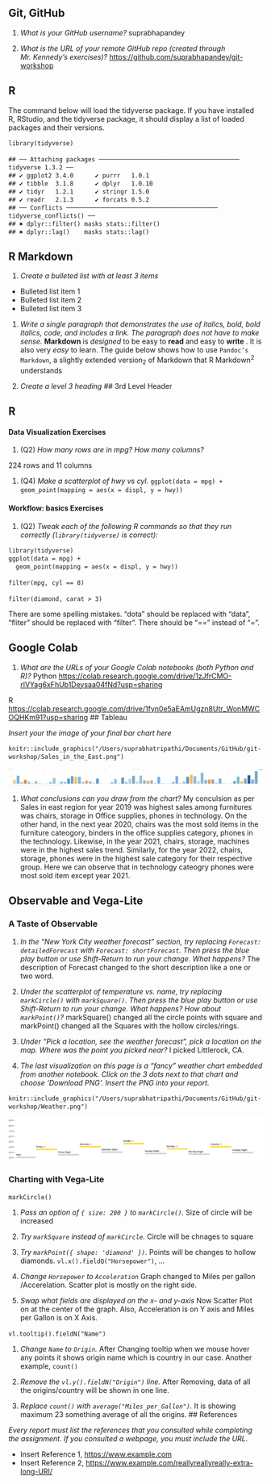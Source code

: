 ## Git, GitHub

1.  *What is your GitHub username?* suprabhapandey

2.  *What is the URL of your remote GitHub repo (created through
    Mr. Kennedy’s exercises)?*
    <https://github.com/suprabhapandey/git-workshop>

## R

The command below will load the tidyverse package. If you have installed
R, RStudio, and the tidyverse package, it should display a list of
loaded packages and their versions.

    library(tidyverse)

    ## ── Attaching packages ─────────────────────────────────────── tidyverse 1.3.2 ──
    ## ✔ ggplot2 3.4.0      ✔ purrr   1.0.1 
    ## ✔ tibble  3.1.8      ✔ dplyr   1.0.10
    ## ✔ tidyr   1.2.1      ✔ stringr 1.5.0 
    ## ✔ readr   2.1.3      ✔ forcats 0.5.2 
    ## ── Conflicts ────────────────────────────────────────── tidyverse_conflicts() ──
    ## ✖ dplyr::filter() masks stats::filter()
    ## ✖ dplyr::lag()    masks stats::lag()

## R Markdown

1.  *Create a bulleted list with at least 3 items*

-   Bulleted list item 1
-   Bulleted list item 2
-   Bulleted list item 3

1.  *Write a single paragraph that demonstrates the use of italics,
    bold, bold italics, code, and includes a link. The paragraph does
    not have to make sense.* **Markdown** is *designed* to be easy to
    **read** and easy to **write** . It is also very *easy* to learn.
    The guide below shows how to use `Pandoc’s Markdown`, a slightly
    extended version<sub>2</sub> of Markdown that R Markdown<sup>2</sup>
    understands

2.  *Create a level 3 heading* \## 3rd Level Header

## R

#### Data Visualization Exercises

1.  (Q2) *How many rows are in mpg? How many columns?*

224 rows and 11 columns

1.  (Q4) *Make a scatterplot of hwy vs cyl.*
    `ggplot(data = mpg) + geom_point(mapping = aes(x = displ, y = hwy))`

#### Workflow: basics Exercises

1.  (Q2) *Tweak each of the following R commands so that they run
    correctly (`library(tidyverse)` is correct):*

<!-- -->

    library(tidyverse)
    ggplot(data = mpg) + 
      geom_point(mapping = aes(x = displ, y = hwy))

    filter(mpg, cyl == 8)

    filter(diamond, carat > 3)

There are some spelling mistakes. “dota” should be replaced with “data”,
“fliter” should be replaced with “filter”. There should be “==” instead
of “=”.

## Google Colab

1.  *What are the URLs of your Google Colab notebooks (both Python and
    R)?* Python
    <https://colab.research.google.com/drive/1zJfrCMO-rlVYag6xFhUb1Deysaa04fNd?usp=sharing>

R
<https://colab.research.google.com/drive/1fyn0e5aEAmUgzn8Utr_WonMWCOQHKm91?usp=sharing>
\## Tableau

*Insert your the image of your final bar chart here*

    knitr::include_graphics("/Users/suprabhatripathi/Documents/GitHub/git-workshop/Sales_in_the_East.png")

![](Sales_in_the_East.png)

1.  *What conclusions can you draw from the chart?* My conculsion as per
    Sales in east region for year 2019 was highest sales among
    furnitures was chairs, storage in Office supplies, phones in
    technology. On the other hand, in the next year 2020, chairs was the
    most sold items in the furniture cateogory, binders in the office
    supplies category, phones in the technology. Likewise, in the year
    2021, chairs, storage, machines were in the highest sales trend.
    Similarly, for the year 2022, chairs, storage, phones were in the
    highest sale category for their respective group. Here we can
    observe that in technology cateogry phones were most sold item
    except year 2021.

## Observable and Vega-Lite

### A Taste of Observable

1.  *In the “New York City weather forecast” section, try replacing
    `Forecast: detailedForecast` with `Forecast: shortForecast`. Then
    press the blue play button or use Shift-Return to run your change.
    What happens?* The description of Forecast changed to the short
    description like a one or two word.

2.  *Under the scatterplot of temperature vs. name, try replacing
    `markCircle()` with `markSquare()`. Then press the blue play button
    or use Shift-Return to run your change. What happens? How about
    `markPoint()`?* markSquare() changed all the circle points with
    square and markPoint() changed all the Squares with the hollow
    circles/rings.

3.  *Under “Pick a location, see the weather forecast”, pick a location
    on the map. Where was the point you picked near?* I picked
    Littlerock, CA.

4.  *The last visualization on this page is a “fancy” weather chart
    embedded from another notebook. Click on the 3 dots next to that
    chart and choose ‘Download PNG’. Insert the PNG into your report.*

<!-- -->

    knitr::include_graphics("/Users/suprabhatripathi/Documents/GitHub/git-workshop/Weather.png")

![](Weather.png)

### Charting with Vega-Lite

`markCircle()`

1.  *Pass an option of `{ size: 200 }` to `markCircle()`.* Size of
    circle will be increased

2.  *Try `markSquare` instead of `markCircle`.* Circle will be chnages
    to square

3.  *Try `markPoint({ shape: 'diamond' })`.* Points will be changes to
    hollow diamonds. `vl.x().fieldQ("Horsepower")`, …

4.  *Change `Horsepower` to `Acceleration`* Graph changed to Miles per
    gallon /Accerelation. Scatter plot is mostly on the right side.

5.  *Swap what fields are displayed on the x- and y-axis* Now Scatter
    Plot on at the center of the graph. Also, Acceleration is on Y axis
    and Miles per Gallon is on X Axis.

`vl.tooltip().fieldN("Name")`

1.  *Change `Name` to `Origin`.* After Changing tooltip when we mouse
    hover any points it shows origin name which is country in our case.
    Another example, `count()`

2.  *Remove the `vl.y().fieldN("Origin")` line.* After Removing, data of
    all the origins/country will be shown in one line.

3.  *Replace `count()` with `average("Miles_per_Gallon")`.* It is
    showing maximum 23 something average of all the origins. \##
    References

*Every report must list the references that you consulted while
completing the assignment. If you consulted a webpage, you must include
the URL.*

-   Insert Reference 1, <https://www.example.com>
-   Insert Reference 2,
    <https://www.example.com/reallyreallyreally-extra-long-URI/>

